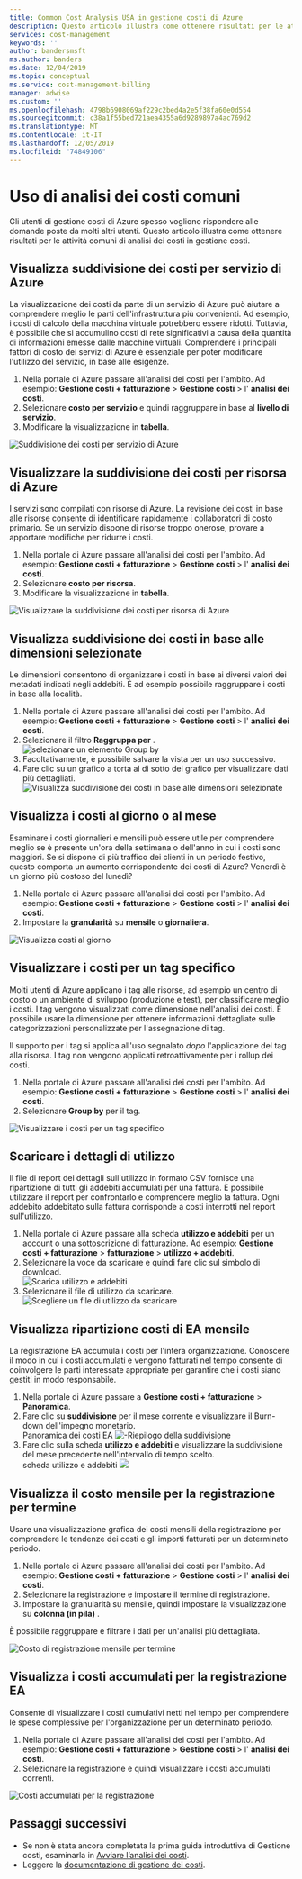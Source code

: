 ```yaml
---
title: Common Cost Analysis USA in gestione costi di Azure
description: Questo articolo illustra come ottenere risultati per le attività comuni di analisi dei costi in gestione costi di Azure.
services: cost-management
keywords: ''
author: bandersmsft
ms.author: banders
ms.date: 12/04/2019
ms.topic: conceptual
ms.service: cost-management-billing
manager: adwise
ms.custom: ''
ms.openlocfilehash: 4798b6908069af229c2bed4a2e5f38fa60e0d554
ms.sourcegitcommit: c38a1f55bed721aea4355a6d9289897a4ac769d2
ms.translationtype: MT
ms.contentlocale: it-IT
ms.lasthandoff: 12/05/2019
ms.locfileid: "74849106"
---
```

# <a name="common-cost-analysis-uses"></a>Uso di analisi dei costi comuni

Gli utenti di gestione costi di Azure spesso vogliono rispondere alle domande poste da molti altri utenti. Questo articolo illustra come ottenere risultati per le attività comuni di analisi dei costi in gestione costi.

## <a name="view-cost-breakdown-by-azure-service"></a>Visualizza suddivisione dei costi per servizio di Azure

La visualizzazione dei costi da parte di un servizio di Azure può aiutare a comprendere meglio le parti dell'infrastruttura più convenienti. Ad esempio, i costi di calcolo della macchina virtuale potrebbero essere ridotti. Tuttavia, è possibile che si accumulino costi di rete significativi a causa della quantità di informazioni emesse dalle macchine virtuali. Comprendere i principali fattori di costo dei servizi di Azure è essenziale per poter modificare l'utilizzo del servizio, in base alle esigenze.

1. Nella portale di Azure passare all'analisi dei costi per l'ambito. Ad esempio: **Gestione costi + fatturazione** > **Gestione costi** > l' **analisi dei costi**.
1. Selezionare **costo per servizio** e quindi raggruppare in base al **livello di servizio**.
1. Modificare la visualizzazione in **tabella**.

![Suddivisione dei costi per servizio di Azure](./media/cost-analysis-common-uses/breakdown-by-service.png)

## <a name="view-cost-breakdown-by-azure-resource"></a>Visualizzare la suddivisione dei costi per risorsa di Azure

I servizi sono compilati con risorse di Azure. La revisione dei costi in base alle risorse consente di identificare rapidamente i collaboratori di costo primario. Se un servizio dispone di risorse troppo onerose, provare a apportare modifiche per ridurre i costi.

1. Nella portale di Azure passare all'analisi dei costi per l'ambito. Ad esempio: **Gestione costi + fatturazione** > **Gestione costi** > l' **analisi dei costi**.
1. Selezionare **costo per risorsa**.
1. Modificare la visualizzazione in **tabella**.

![Visualizzare la suddivisione dei costi per risorsa di Azure](./media/cost-analysis-common-uses/cost-by-resource.png)

## <a name="view-cost-breakdown-by-selected-dimensions"></a>Visualizza suddivisione dei costi in base alle dimensioni selezionate

Le dimensioni consentono di organizzare i costi in base ai diversi valori dei metadati indicati negli addebiti. È ad esempio possibile raggruppare i costi in base alla località.

1. Nella portale di Azure passare all'analisi dei costi per l'ambito. Ad esempio: **Gestione costi + fatturazione** > **Gestione costi** > l' **analisi dei costi**.
1. Selezionare il filtro **Raggruppa per** .  
    ![selezionare un elemento Group by](./media/cost-analysis-common-uses/group-by.png)
1. Facoltativamente, è possibile salvare la vista per un uso successivo.
1. Fare clic su un grafico a torta al di sotto del grafico per visualizzare dati più dettagliati.  
    ![Visualizza suddivisione dei costi in base alle dimensioni selezionate](./media/cost-analysis-common-uses/drill-down.png)

## <a name="view-costs-per-day-or-by-month"></a>Visualizza i costi al giorno o al mese

Esaminare i costi giornalieri e mensili può essere utile per comprendere meglio se è presente un'ora della settimana o dell'anno in cui i costi sono maggiori. Se si dispone di più traffico dei clienti in un periodo festivo, questo comporta un aumento corrispondente dei costi di Azure? Venerdì è un giorno più costoso del lunedì?

1. Nella portale di Azure passare all'analisi dei costi per l'ambito. Ad esempio: **Gestione costi + fatturazione** > **Gestione costi** > l' **analisi dei costi**.
1. Impostare la **granularità** su **mensile** o **giornaliera**.

![Visualizza costi al giorno](./media/cost-analysis-common-uses/daily-granularity.png)

## <a name="view-costs-for-a-specific-tag"></a>Visualizzare i costi per un tag specifico

Molti utenti di Azure applicano i tag alle risorse, ad esempio un centro di costo o un ambiente di sviluppo (produzione e test), per classificare meglio i costi. I tag vengono visualizzati come dimensione nell'analisi dei costi. È possibile usare la dimensione per ottenere informazioni dettagliate sulle categorizzazioni personalizzate per l'assegnazione di tag.

Il supporto per i tag si applica all'uso segnalato *dopo* l'applicazione del tag alla risorsa. I tag non vengono applicati retroattivamente per i rollup dei costi.

1. Nella portale di Azure passare all'analisi dei costi per l'ambito. Ad esempio: **Gestione costi + fatturazione** > **Gestione costi** > l' **analisi dei costi**.
1. Selezionare **Group by** per il tag.

![Visualizzare i costi per un tag specifico](./media/cost-analysis-common-uses/tag.png)

## <a name="download-your-usage-details"></a>Scaricare i dettagli di utilizzo

Il file di report dei dettagli sull'utilizzo in formato CSV fornisce una ripartizione di tutti gli addebiti accumulati per una fattura. È possibile utilizzare il report per confrontarlo e comprendere meglio la fattura. Ogni addebito addebitato sulla fattura corrisponde a costi interrotti nel report sull'utilizzo.

1. Nella portale di Azure passare alla scheda **utilizzo e addebiti** per un account o una sottoscrizione di fatturazione. Ad esempio: **Gestione costi + fatturazione** > **fatturazione** > **utilizzo + addebiti**.
1. Selezionare la voce da scaricare e quindi fare clic sul simbolo di download.  
    ![Scarica utilizzo e addebiti](./media/cost-analysis-common-uses/download1.png)
1.  Selezionare il file di utilizzo da scaricare.  
    ![Scegliere un file di utilizzo da scaricare](./media/cost-analysis-common-uses/download2.png)

## <a name="view-monthly-ea-cost-breakdown"></a>Visualizza ripartizione costi di EA mensile

La registrazione EA accumula i costi per l'intera organizzazione. Conoscere il modo in cui i costi accumulati e vengono fatturati nel tempo consente di coinvolgere le parti interessate appropriate per garantire che i costi siano gestiti in modo responsabile.

1. Nella portale di Azure passare a **Gestione costi + fatturazione** > **Panoramica**.
1. Fare clic su **suddivisione** per il mese corrente e visualizzare il Burn-down dell'impegno monetario.  
    Panoramica dei costi EA ![-Riepilogo della suddivisione](./media/cost-analysis-common-uses/breakdown1.png)
1.  Fare clic sulla scheda **utilizzo e addebiti** e visualizzare la suddivisione del mese precedente nell'intervallo di tempo scelto.  
    scheda utilizzo e addebiti ![](./media/cost-analysis-common-uses/breakdown2.png)

## <a name="view-enrollment-monthly-cost-by-term"></a>Visualizza il costo mensile per la registrazione per termine

Usare una visualizzazione grafica dei costi mensili della registrazione per comprendere le tendenze dei costi e gli importi fatturati per un determinato periodo.

1. Nella portale di Azure passare all'analisi dei costi per l'ambito. Ad esempio: **Gestione costi + fatturazione** > **Gestione costi** > l' **analisi dei costi**.
1. Selezionare la registrazione e impostare il termine di registrazione.
1. Impostare la granularità su mensile, quindi impostare la visualizzazione su **colonna (in pila)** .

È possibile raggruppare e filtrare i dati per un'analisi più dettagliata.

![Costo di registrazione mensile per termine](./media/cost-analysis-common-uses/enrollment-term1.png)

## <a name="view-ea-enrollment-accumulated-costs"></a>Visualizza i costi accumulati per la registrazione EA

Consente di visualizzare i costi cumulativi netti nel tempo per comprendere le spese complessive per l'organizzazione per un determinato periodo.

1. Nella portale di Azure passare all'analisi dei costi per l'ambito. Ad esempio: **Gestione costi + fatturazione** > **Gestione costi** > l' **analisi dei costi**.
1. Selezionare la registrazione e quindi visualizzare i costi accumulati correnti.

![Costi accumulati per la registrazione](./media/cost-analysis-common-uses/cost-analysis-enrollment.png)

## <a name="next-steps"></a>Passaggi successivi
- Se non è stata ancora completata la prima guida introduttiva di Gestione costi, esaminarla in [Avviare l’analisi dei costi](quick-acm-cost-analysis.md).
- Leggere la [documentazione di gestione dei costi](index.yml).
